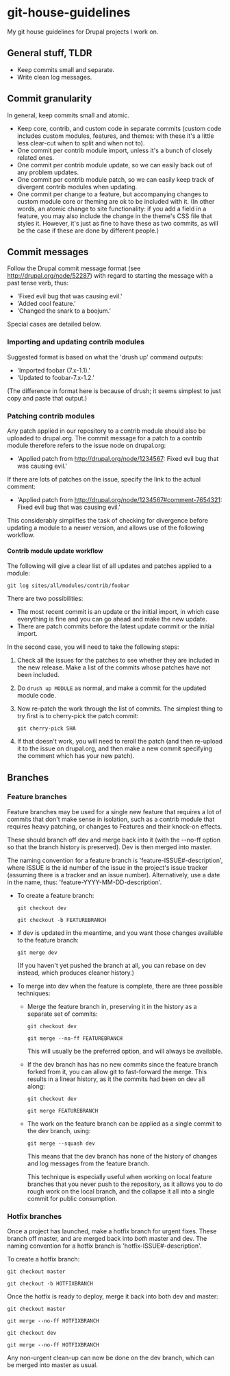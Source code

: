 git-house-guidelines
====================

My git house guidelines for Drupal projects I work on.

## General stuff, TLDR ##

* Keep commits small and separate.
* Write clean log messages.

## Commit granularity ##

In general, keep commits small and atomic.

* Keep core, contrib, and custom code in separate commits (custom code includes custom modules, features, and themes: with these it's a little less clear-cut when to split and when not to).
* One commit per contrib module import, unless it's a bunch of closely related ones.
* One commit per contrib module update, so we can easily back out of any problem updates.
* One commit per contrib module patch, so we can easily keep track of divergent contrib modules when updating.
* One commit per change to a feature, but accompanying changes to custom module core or theming are ok to be included with it. (In other words, an atomic change to site functionality: if you add a field in a feature, you may also include the change in the theme's CSS file that styles it. However, it's just as fine to have these as two commits, as will be the case if these are done by different people.)

## Commit messages ##

Follow the Drupal commit message format (see http://drupal.org/node/52287) with regard to starting the message with a past tense verb, thus:

* 'Fixed evil bug that was causing evil.'
* 'Added cool feature.'
* 'Changed the snark to a boojum.'

Special cases are detailed below.

### Importing and updating contrib modules ###

Suggested format is based on what the 'drush up' command outputs:

* 'Imported foobar (7.x-1.1).'
* 'Updated to foobar-7.x-1.2.'

(The difference in format here is because of drush; it seems simplest to just copy and paste that output.)

### Patching contrib modules

Any patch applied in our repository to a contrib module should also be uploaded to drupal.org. The commit message for a patch to a contrib module therefore refers to the issue node on drupal.org:

* 'Applied patch from http://drupal.org/node/1234567: Fixed evil bug that was causing evil.'

If there are lots of patches on the issue, specify the link to the actual comment:

* 'Applied patch from http://drupal.org/node/1234567#comment-7654321: Fixed evil bug that was causing evil.'

This considerably simplifies the task of checking for divergence before updating a module to a newer version, and allows use of the following workflow.

#### Contrib module update workflow ####

The following will give a clear list of all updates and patches applied to a module:

```
git log sites/all/modules/contrib/foobar
```

There are two possibilities:

- The most recent commit is an update or the initial import, in which case everything is fine and you can go ahead and make the new update.
- There are patch commits before the latest update commit or the initial import.

In the second case, you will need to take the following steps:

1. Check all the issues for the patches to see whether they are included in the new release. Make a list of the commits whose patches have not been included.
2. Do ```drush up MODULE``` as normal, and make a commit for the updated module code.
3. Now re-patch the work through the list of commits. The simplest thing to try first is to cherry-pick the patch commit:
    
    ```git cherry-pick SHA```
4. If that doesn't work, you will need to reroll the patch (and then re-upload it to the issue on drupal.org, and then make a new commit specifying the comment which has your new patch).

## Branches ##

### Feature branches ###

Feature branches may be used for a single new feature that requires a lot of commits that don't make sense in isolation, such as a contrib module that requires heavy patching, or changes to Features and their knock-on effects. 

These should branch off dev and merge back into it (with the --no-ff option so that the branch history is preserved). Dev is then merged into master.

The naming convention for a feature branch is 'feature-ISSUE#-description', where ISSUE is the id number of the issue in the project's issue tracker (assuming there is a tracker and an issue number). Alternatively, use a date in the name, thus: 'feature-YYYY-MM-DD-description'.

* To create a feature branch:

    ```git checkout dev```
    
    ```git checkout -b FEATUREBRANCH```
* If dev is updated in the meantime, and you want those changes available to the feature branch:

    ```git merge dev```
    
    (If you haven't yet pushed the branch at all, you can rebase on dev instead, which produces cleaner history.)
* To merge into dev when the feature is complete, there are three possible techniques:
    * Merge the feature branch in, preserving it in the history as a separate set of commits:

        ```git checkout dev```
        
        ```git merge --no-ff FEATUREBRANCH```
    
        This will usually be the preferred option, and will always be available.
    
    * If the dev branch has has no new commits since the feature branch forked from it, you can allow git to fast-forward the merge. This results in a linear history, as it the commits had been on dev all along:
    
        ```git checkout dev```
        
        ```git merge FEATUREBRANCH```
    
    * The work on the feature branch can be applied as a single commit to the dev branch, using:
    
        ```git merge --squash dev```
        
        This means that the dev branch has none of the history of changes and log messages from the feature branch. 
    
        This technique is especially useful when working on local feature branches that you never push to the repository, as it allows you to do rough work on the local branch, and the collapse it all into a single commit for public consumption.
    
### Hotfix branches ###

Once a project has launched, make a hotfix branch for urgent fixes. These branch off master, and are merged back into *both* master and dev. The naming convention for a hotfix branch is 'hotfix-ISSUE#-description'.

To create a hotfix branch:

```git checkout master```

```git checkout -b HOTFIXBRANCH```

Once the hotfix is ready to deploy, merge it back into both dev and master:

```git checkout master```

```git merge --no-ff HOTFIXBRANCH```

```git checkout dev```

```git merge --no-ff HOTFIXBRANCH```

Any non-urgent clean-up can now be done on the dev branch, which can be merged into master as usual.

